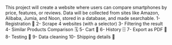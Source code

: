 This project will create a website where users can compare smartphones by price, features, or reviews. Data will be collected from sites like Amazon, Alibaba, Jumia, and Noon, stored in a database, and made searchable.
1- Registration 🧾
2- Scrape 4 websites (with a selector)
3- Filtering the result 
4- Similar Products Comparison 🗓
5- Cart 🛒 
6- History 🗄
7- Export as PDF 📄
8- Testing 🧪
9- Data cleaning
10- Shipping details 📃
